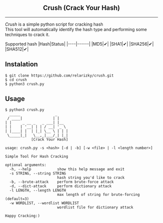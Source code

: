 <h2 align="center"> Crush (Crack Your Hash) </h2>
<hr>

<i>Crush</i> is a simple python script for cracking hash
<br>
This tool will automatically identify the hash type and performing some techniques to crack it.

Supported hash
|Hash|Status|
|----|------|
|MD5|✔|
|SHA1|✔|
|SHA256|✔|
|SHA512|✔|

## Instalation

```
$ git clone https://github.com/relarizky/crush.git
$ cd crush
$ python3 crush.py
```

## Usage

```
$ python3 crush.py
  _____                _
 / ____|              | |
| |     _ __ _   _ ___| |__
| |    | '__| | | / __| '_ \
| |____| |  | |_| \__ \ | | |
 \_____|_|   \__,_|___/_| |_|
            [Crack Your Hash]

usage: crush.py -s <hash> [-d | -b] [-w <file> | -l <length number>]

Simple Tool For Hash Cracking

optional arguments:
  -h, --help            show this help message and exit
  -s STRING, --string STRING
                        hash string you'd like to crack
  -b, --brute-attack    perform brute-force attack
  -d, --dict-attack     perform dictionary attack
  -l LENGTH, --length LENGTH
                        max length of string for brute-forcing (default=3)
  -w WORDLIST, --wordlist WORDLIST
                        wordlist file for dictionary attack

Happy Cracking:)
```

